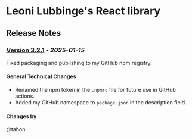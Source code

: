 # Leoni Lubbinge's React library
## Release Notes

### [Version 3.2.1](https://github.com/tahoni/template-react/releases/tag/version-3.2.1) - _2025-01-15_
Fixed packaging and publishing to my GitHub npm registry.<br/>

#### General Technical Changes
- Renamed the npm token in the `.npmrc` file for future use in GitHub actions.
- Added my GitHub namespace to `package.json` in the description field.

#### Changes by
@tahoni
